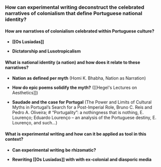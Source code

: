 ### How can experimental writing deconstruct the celebrated narratives of colonialism that define Portuguese national identity? 

#### How are narratives of colonialism celebrated within Portuguese culture?

- **[[Os Lusíadas]]**

- **Dictatorship and Lusotropicalism**
#### What is national identity (a nation) and how does it relate to these narratives?

- **Nation as defined per myth**
(Homi K. Bhabha, Nation as Narration)

- **How do epic poems solidify the myth?**
([[Hegel's Lectures on Aesthetics]])

- **Saudade and the case for Portugal**
 (The Power and Limits of Cultural Myths in Portugal’s Search for a Post-Imperial Role, Bruno C. Reis and Pedro A. Oliveira; # “Portugality”: a nothingness that is nothing, E. Lourenço; Eduardo Lourenço – an analysis of the Portuguese destiny, E. Lourenço, and such...)
 
#### What is experimental writing and how can it be applied as tool in this context?

- **Can experimental writing be rhizomatic?**

- **Rewriting [[Os Lusíadas]] with with ex-colonial and diasporic media**
